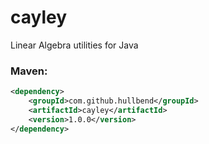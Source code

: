 # cayley

Linear Algebra utilities for Java

### Maven:

```xml
<dependency>
    <groupId>com.github.hullbend</groupId>
    <artifactId>cayley</artifactId>
    <version>1.0.0</version>
</dependency>
```
